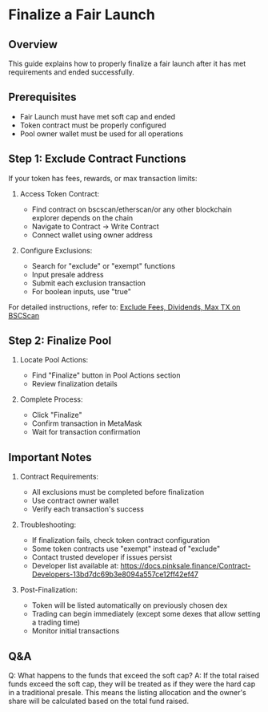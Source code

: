 # Finalize a Fair Launch

## Overview

This guide explains how to properly finalize a fair launch after it has met requirements and ended successfully.

## Prerequisites

-   Fair Launch must have met soft cap and ended
-   Token contract must be properly configured
-   Pool owner wallet must be used for all operations

## Step 1: Exclude Contract Functions

If your token has fees, rewards, or max transaction limits:

1. Access Token Contract:

    - Find contract on bscscan/etherscan/or any other blockchain explorer depends on the chain
    - Navigate to Contract -> Write Contract
    - Connect wallet using owner address

2. Configure Exclusions:
    - Search for "exclude" or "exempt" functions
    - Input presale address
    - Submit each exclusion transaction
    - For boolean inputs, use "true"

For detailed instructions, refer to: [Exclude Fees, Dividends, Max TX on BSCScan](https://docs.pinksale.finance/Exclude-Fees-Dividends-Max-TX-on-BSCScan-13dd7dc69b3e80eebde6c4790044b636)

## Step 2: Finalize Pool

1. Locate Pool Actions:

    - Find "Finalize" button in Pool Actions section
    - Review finalization details

2. Complete Process:
    - Click "Finalize"
    - Confirm transaction in MetaMask
    - Wait for transaction confirmation

## Important Notes

1. Contract Requirements:

    - All exclusions must be completed before finalization
    - Use contract owner wallet
    - Verify each transaction's success

2. Troubleshooting:

    - If finalization fails, check token contract configuration
    - Some token contracts use "exempt" instead of "exclude"
    - Contact trusted developer if issues persist
    - Developer list available at: https://docs.pinksale.finance/Contract-Developers-13bd7dc69b3e8094a557ce12ff42ef47

3. Post-Finalization:
    - Token will be listed automatically on previously chosen dex
    - Trading can begin immediately (except some dexes that allow setting a trading time)
    - Monitor initial transactions

## Q&A

Q: What happens to the funds that exceed the soft cap?
A: If the total raised funds exceed the soft cap, they will be treated as if they were the hard cap in a traditional presale. This means the listing allocation and the owner's share will be calculated based on the total fund raised.
